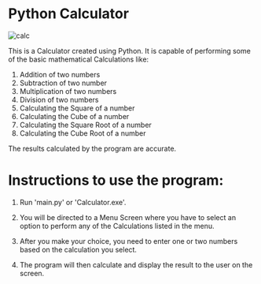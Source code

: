 # Python Calculator

![calc](https://github.com/user-attachments/assets/28df390e-f6f5-482a-a54e-0b0dbb36e8da)

This is a Calculator created using Python. It is capable of performing some of the basic mathematical Calculations like:
1) Addition of two numbers
2) Subtraction of two number
3) Multiplication of two numbers
4) Division of two numbers
5) Calculating the Square of a number
6) Calculating the Cube of a number
7) Calculating the Square Root of a number
8) Calculating the Cube Root of a number

The results calculated by the program are accurate. 

# Instructions to use the program:

1) Run 'main.py' or 'Calculator.exe'.

2) You will be directed to a Menu Screen where you have to select an option to perform any of the Calculations listed in the menu.

3) After you make your choice, you need to enter one or two numbers based on the calculation you select.

4) The program will then calculate and display the result to the user on the screen.
